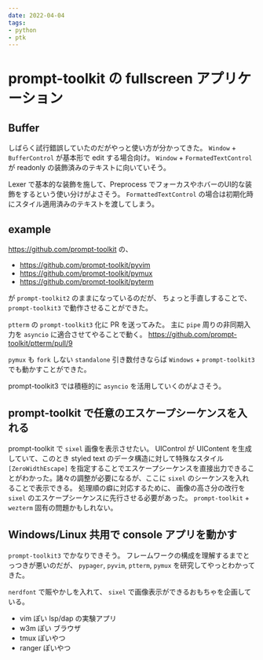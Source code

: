 ```yaml
---
date: 2022-04-04
tags:
- python
- ptk
---
```


# prompt-toolkit の fullscreen アプリケーション

## Buffer

しばらく試行錯誤していたのだがやっと使い方が分かってきた。
`Window` + `BufferControl` が基本形で edit する場合向け。
`Window` + `FormatedTextControl` が readonly の装飾済みのテキストに向いていそう。

Lexer で基本的な装飾を施して、Preprocess でフォーカスやホバーのUI的な装飾をするという使い分けがよさそう。
`FormattedTextControl` の場合は初期化時にスタイル適用済みのテキストを渡してしまう。
## example

https://github.com/prompt-toolkit の、

* https://github.com/prompt-toolkit/pyvim
* https://github.com/prompt-toolkit/pymux
* https://github.com/prompt-toolkit/pyterm

が `prompt-toolkit2` のままになっているのだが、
ちょっと手直しすることで、 `prompt-toolkit3` で動作させることができた。


`ptterm` の `prompt-toolkit3` 化に PR を送ってみた。
主に `pipe` 周りの非同期入力を `asyncio` に適合させてやることで動く。
https://github.com/prompt-toolkit/ptterm/pull/9


`pymux` も `fork` しない `standalone` 引き数付きならば `Windows` + `prompt-toolkit3` でも動かすことができた。

prompt-toolkit3 では積極的に `asyncio` を活用していくのがよさそう。

## prompt-toolkit で任意のエスケープシーケンスを入れる

prompt-toolkit で `sixel` 画像を表示させたい。
UIControl が UIContent を生成していて、このとき styled text のデータ構造に対して特殊なスタイル `[ZeroWidthEscape]` を指定することでエスケープシーケンスを直接出力できることがわかった。諸々の調整が必要になるが、ここに `sixel` のシーケンスを入れることで表示できる。
処理順の癖に対応するために、
画像の高さ分の改行を `sixel` のエスケープシーケンスに先行させる必要があった。
`prompt-toolkit` + `wezterm` 固有の問題かもしれない。

## Windows/Linux 共用で console アプリを動かす

`prompt-toolkit3` でかなりできそう。
フレームワークの構成を理解するまでとっつきが悪いのだが、
`pypager`, `pyvim`, `ptterm`, `pymux` を研究してやっとわかってきた。

`nerdfont` で賑やかしを入れて、 `sixel` で画像表示ができるおもちゃを企画している。

- vim ぽい lsp/dap の実験アプリ
- w3m ぽい ブラウザ
- tmux ぽいやつ
- ranger ぽいやつ

